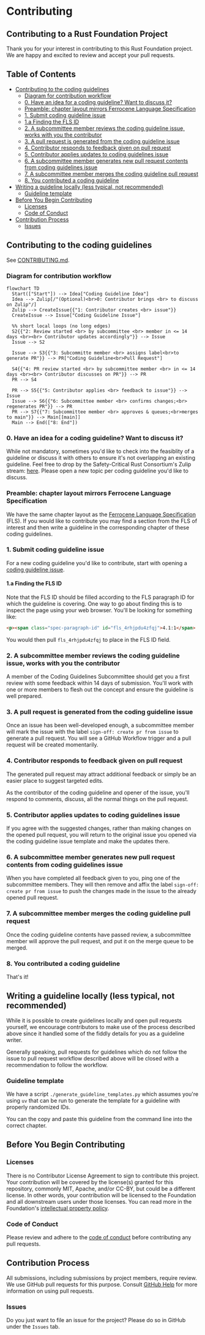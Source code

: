 # Contributing

## Contributing to a Rust Foundation Project

Thank you for your interest in contributing to this Rust Foundation project. 
We are happy and excited to review and accept your pull requests.

## Table of Contents

- [Contributing to the coding guidelines](#contributing-to-the-coding-guidelines)
   - [Diagram for contribution workflow](#diagram-for-contribution-workflow)
   - [0. Have an idea for a coding guideline? Want to discuss it?](#0-have-an-idea-for-a-coding-guideline-want-to-discuss-it)
   - [Preamble: chapter layout mirrors Ferrocene Language Specification](#preamble-chapter-layout-mirrors-ferrocene-language-specification)
   - [1. Submit coding guideline issue](#1-submit-coding-guideline-issue)
   - [1.a Finding the FLS ID](#1a-finding-the-fls-id)
   - [2. A subcommittee member reviews the coding guideline issue, works with you the contributor](#2-a-subcommittee-member-reviews-the-coding-guideline-issue-works-with-you-the-contributor)
   - [3. A pull request is generated from the coding guideline issue](#3-a-pull-request-is-generated-from-the-coding-guideline-issue)
   - [4. Contributor responds to feedback given on pull request](#4-contributor-responds-to-feedback-given-on-pull-request)
   - [5. Contributor applies updates to coding guidelines issue](#5-contributor-applies-updates-to-coding-guidelines-issue)
   - [6. A subcommittee member generates new pull request contents from coding guidelines issue](#6-a-subcommittee-member-generates-new-pull-request-contents-from-coding-guidelines-issue)
   - [7. A subcommittee member merges the coding guideline pull request](#7-a-subcommittee-member-merges-the-coding-guideline-pull-request)
   - [8. You contributed a coding guideline](#8-you-contributed-a-coding-guideline)
- [Writing a guideline locally (less typical, not recommended)](#writing-a-guideline-locally-less-typical-not-recommended)
   - [Guideline template](#guideline-template)
- [Before You Begin Contributing](#before-you-begin-contributing)
   - [Licenses](#licenses)
   - [Code of Conduct](#code-of-conduct)
- [Contribution Process](#contribution-process)
   - [Issues](#issues)

## Contributing to the coding guidelines

See [CONTRIBUTING.md](CONTRIBUTING.md).

### Diagram for contribution workflow

```mermaid
flowchart TD
  Start(["Start"]) --> Idea["Coding Guideline Idea"]
  Idea --> Zulip[/"(Optional)<br>0: Contributor brings <br> to discuss on Zulip"/]
  Zulip --> CreateIssue{{"1: Contributor creates <br> issue"}}
  CreateIssue --> Issue["Coding Guideline Issue"]

  %% short local loops (no long edges)
  S2{{"2: Review started <br> by subcommittee <br> member in <= 14 days <br><br> Contributor updates accordingly"}} --> Issue
  Issue --> S2

  Issue --> S3{{"3: Subcommitte member <br> assigns label<br>to generate PR"}} --> PR["Coding Guideline<br>Pull Request"]

  S4{{"4: PR review started <br> by subcommittee member <br> in <= 14 days <br><br> Contributor discusses on PR"}} --> PR
  PR --> S4

  PR --> S5{{"5: Contributor applies <br> feedback to issue"}} --> Issue
  Issue --> S6{{"6: Subcommittee member <br> confirms changes;<br> regenerates PR"}} --> PR
  PR --> S7{{"7: Subcommittee member <br> approves & queues;<br>merges to main"}} --> Main[[main]]
  Main --> End(["8: End"])
```

### 0. Have an idea for a coding guideline? Want to discuss it?

While not mandatory, sometimes you'd like to check into the feasiblity of a guideline or discuss it with others to ensure it's not overlapping an existing guideline. Feel free to drop by the Safety-Critical Rust Consortium's Zulip stream: [here](https://rust-lang.zulipchat.com/#narrow/channel/445688-safety-critical-consortium). Please open a new topic per coding guideline you'd like to discuss.

### Preamble: chapter layout mirrors Ferrocene Language Specification

We have the same chapter layout as the [Ferrocene Language Specification](https://spec.ferrocene.dev/) (FLS). If you would like to contribute you may find a section from the FLS of interest and then write a guideline in the corresponding chapter of these coding guidelines.

### 1. Submit coding guideline issue

For a new coding guideline you'd like to contribute, start with opening a [coding guideline issue](https://github.com/rustfoundation/safety-critical-rust-coding-guidelines/issues/new?template=CODING-GUIDELINE.yml).

#### 1.a Finding the FLS ID

Note that the FLS ID should be filled according to the FLS paragraph ID for which the guideline is covering. One way to go about finding this is to inspect the page using your web browser. You'll be looking for something like:

```html
<p><span class="spec-paragraph-id" id="fls_4rhjpdu4zfqj">4.1:1</span>
```

You would then pull `fls_4rhjpdu4zfqj` to place in the FLS ID field.

### 2. A subcommittee member reviews the coding guideline issue, works with you the contributor

A member of the Coding Guidelines Subcommittee should get you a first review with some feedback within 14 days of submission. You'll work with one or more members to flesh out the concept and ensure the guideline is well prepared.

### 3. A pull request is generated from the coding guideline issue

Once an issue has been well-developed enough, a subcommittee member will mark the issue with the label `sign-off: create pr from issue` to generate a pull request. You will see a GitHub Workflow trigger and a pull request will be created momentarily.

### 4. Contributor responds to feedback given on pull request

The generated pull request may attract additional feedback or simply be an easier place to suggest targeted edits.

As the contributor of the coding guideline and opener of the issue, you'll respond to comments, discuss, all the normal things on the pull request.

### 5. Contributor applies updates to coding guidelines issue

If you agree with the suggested changes, rather than making changes on the opened pull request, you will return to the original issue you opened via the coding guideline issue template and make the updates there.

### 6. A subcommittee member generates new pull request contents from coding guidelines issue

When you have completed all feedback given to you, ping one of the subcommittee members. They will then remove and affix the label `sign-off: create pr from issue` to push the changes made in the issue to the already opened pull request.

### 7. A subcommittee member merges the coding guideline pull request

Once the coding guideline contents have passed review, a subcommittee member will approve the pull request, and put it on the merge queue to be merged.

### 8. You contributed a coding guideline

That's it!

## Writing a guideline locally (less typical, not recommended)

While it is possible to create guidelines locally and open pull requests yourself, we encourage contributors to make use of the process described above since it handled some of the fiddly details for you as a guideline writer.

Generally speaking, pull requests for guidelines which do not follow the issue to pull request workflow described above will be closed with a recommendation to follow the workflow.

### Guideline template

We have a script `./generate_guideline_templates.py` which assumes you're using `uv` that can be run to generate the template for a guideline with properly randomized IDs.

You can the copy and paste this guideline from the command line into the correct chapter.

## Before You Begin Contributing

### Licenses

There is no Contributor License Agreement to sign to contribute this project. 
Your contribution will be covered by the license(s) granted for this 
repository, commonly MIT, Apache, and/or CC-BY, but could be a different 
license. In other words, your contribution will be licensed to the Foundation 
and all downstream users under those licenses. You can read more in the 
Foundation's [intellectual property policy][ip-policy].

### Code of Conduct

Please review and adhere to the [code of conduct](CODE_OF_CONDUCT.md) before 
contributing any pull requests.

## Contribution Process

All submissions, including submissions by project members, require review. We
use GitHub pull requests for this purpose. Consult [GitHub Help][pull-requests] 
for more information on using pull requests.

### Issues

Do you just want to file an issue for the project? Please do so in GitHub under 
the `Issues` tab.

[ip-policy]: https://foundation.rust-lang.org/policies/intellectual-property-policy/
[pull-requests]: https://help.github.com/articles/about-pull-requests/
